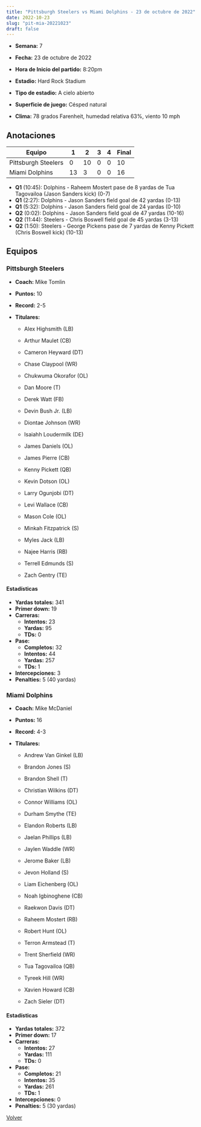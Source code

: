 ```yaml
---
title: "Pittsburgh Steelers vs Miami Dolphins - 23 de octubre de 2022"
date: 2022-10-23
slug: "pit-mia-20221023"
draft: false
---
```


* **Semana:** 7
* **Fecha:** 23 de octubre de 2022

* **Hora de Inicio del partido:** 8:20pm
* **Estadio:** Hard Rock Stadium
* **Tipo de estadio:** A cielo abierto
* **Superficie de juego:** Césped natural
* **Clima:** 78 grados Farenheit, humedad relativa 63%, viento 10 mph





## Anotaciones
| Equipo | 1 | 2 | 3 | 4 | Final |
|--------|---|---|---|---|-------|
| Pittsburgh Steelers  | 0 | 10 | 0 | 0  | 10 |
| Miami Dolphins  | 13 | 3 | 0 | 0  | 16 |
* **Q1** (10:45): Dolphins - Raheem Mostert pase de 8 yardas de Tua Tagovailoa (Jason Sanders kick) (0-7)
* **Q1** (2:27): Dolphins - Jason Sanders field goal de 42 yardas (0-13)
* **Q1** (5:32): Dolphins - Jason Sanders field goal de 24 yardas (0-10)
* **Q2** (0:02): Dolphins - Jason Sanders field goal de 47 yardas (10-16)
* **Q2** (11:44): Steelers - Chris Boswell field goal de 45 yardas (3-13)
* **Q2** (1:50): Steelers - George Pickens pase de 7 yardas de Kenny Pickett (Chris Boswell kick) (10-13)


## Equipos


### Pittsburgh Steelers
* **Coach:** Mike Tomlin
* **Puntos:** 10
* **Record:** 2-5
* **Titulares:** 

  * Alex Highsmith (LB) 

  * Arthur Maulet (CB) 

  * Cameron Heyward (DT) 

  * Chase Claypool (WR) 

  * Chukwuma Okorafor (OL) 

  * Dan Moore (T) 

  * Derek Watt (FB) 

  * Devin Bush Jr. (LB) 

  * Diontae Johnson (WR) 

  * Isaiahh Loudermilk (DE) 

  * James Daniels (OL) 

  * James Pierre (CB) 

  * Kenny Pickett (QB) 

  * Kevin Dotson (OL) 

  * Larry Ogunjobi (DT) 

  * Levi Wallace (CB) 

  * Mason Cole (OL) 

  * Minkah Fitzpatrick (S) 

  * Myles Jack (LB) 

  * Najee Harris (RB) 

  * Terrell Edmunds (S) 

  * Zach Gentry (TE) 

#### Estadísticas
* **Yardas totales:** 341
* **Primer down:** 19
* **Carreras:**
  * **Intentos:** 23
  * **Yardas:** 95
  * **TDs:** 0
* **Pase:**
  * **Completos:** 32
  * **Intentos:** 44
  * **Yardas:** 257
  * **TDs:** 1
* **Intercepciones:** 3
* **Penalties:** 5 (40 yardas)

### Miami Dolphins
* **Coach:** Mike McDaniel
* **Puntos:** 16
* **Record:** 4-3
* **Titulares:** 

  * Andrew Van Ginkel (LB) 

  * Brandon Jones (S) 

  * Brandon Shell (T) 

  * Christian Wilkins (DT) 

  * Connor Williams (OL) 

  * Durham Smythe (TE) 

  * Elandon Roberts (LB) 

  * Jaelan Phillips (LB) 

  * Jaylen Waddle (WR) 

  * Jerome Baker (LB) 

  * Jevon Holland (S) 

  * Liam Eichenberg (OL) 

  * Noah Igbinoghene (CB) 

  * Raekwon Davis (DT) 

  * Raheem Mostert (RB) 

  * Robert Hunt (OL) 

  * Terron Armstead (T) 

  * Trent Sherfield (WR) 

  * Tua Tagovailoa (QB) 

  * Tyreek Hill (WR) 

  * Xavien Howard (CB) 

  * Zach Sieler (DT) 

#### Estadísticas
* **Yardas totales:** 372
* **Primer down:** 17
* **Carreras:**
  * **Intentos:** 27
  * **Yardas:** 111
  * **TDs:** 0
* **Pase:**
  * **Completos:** 21
  * **Intentos:** 35
  * **Yardas:** 261
  * **TDs:** 1
* **Intercepciones:** 0
* **Penalties:** 5 (30 yardas)


[Volver](/historia/2022)
